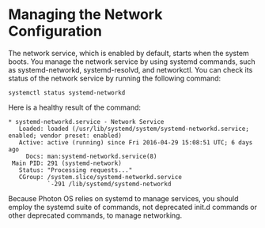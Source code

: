 # Managing the Network Configuration

The network service, which is enabled by default, starts when the system boots. You manage the network service by using systemd commands, such as systemd-networkd, systemd-resolvd, and networkctl. You can check its status of the network service by running the following command: 

	systemctl status systemd-networkd

Here is a healthy result of the command: 

	* systemd-networkd.service - Network Service
	   Loaded: loaded (/usr/lib/systemd/system/systemd-networkd.service; enabled; vendor preset: enabled)
	   Active: active (running) since Fri 2016-04-29 15:08:51 UTC; 6 days ago
	     Docs: man:systemd-networkd.service(8)
	 Main PID: 291 (systemd-network)
	   Status: "Processing requests..."
	   CGroup: /system.slice/systemd-networkd.service
	           `-291 /lib/systemd/systemd-networkd

Because Photon OS relies on systemd to manage services, you should employ the systemd suite of commands, not deprecated init.d commands or other deprecated commands, to manage networking. 